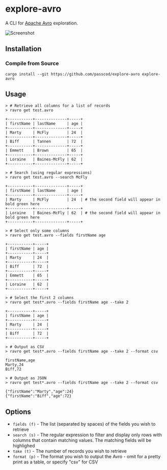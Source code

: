 # explore-avro

A CLI for [Apache Avro](https://avro.apache.org/) exploration.

![Screenshot](./assets/image.png)

## Installation

### Compile from Source

```
cargo install --git https://github.com/passcod/explore-avro explore-avro
```

## Usage

```shell
> # Retrieve all columns for a list of records
> ravro get test.avro

+-----------+--------------+-----+
| firstName | lastName     | age |
+-----------+--------------+-----+
| Marty     | McFly        | 24  |
+-----------+--------------+-----+
| Biff      | Tannen       | 72  |
+-----------+--------------+-----+
| Emmett    | Brown        | 65  |
+-----------+--------------+-----+
| Loraine   | Baines-McFly | 62  |
+-----------+--------------+-----+

> # Search (using regular expressions)
> ravro get test.avro --search McFly

+-----------+--------------+-----+
| firstName | lastName     | age |
+-----------+--------------+-----+
| Marty     | McFly        | 24  | # the second field will appear in bold green here
+-----------+--------------+-----+
| Loraine   | Baines-McFly | 62  | # the second field will appear in bold green here
+-----------+--------------+-----+

> # Select only some columns
> ravro get test.avro --fields firstName age

+-----------+-----+
| firstName | age |
+-----------+-----+
| Marty     | 24  |
+-----------+-----+
| Biff      | 72  |
+-----------+-----+
| Emmett    | 65  |
+-----------+-----+
| Loraine   | 62  |
+-----------+-----+

> # Select the first 2 columns
> ravro get test*.avro --fields firstName age --take 2

+-----------+-----+
| firstName | age |
+-----------+-----+
| Marty     | 24  |
+-----------+-----+
| Biff      | 72  |
+-----------+-----+

> # Output as CSV
> ravro get test*.avro --fields firstName age --take 2 --format csv

firstName,age
Marty,24
Biff,72

> # Output as JSON
> ravro get test*.avro --fields firstName age --take 2 --format csv

{"firstName":"Marty","age":24}
{"firstName":"Biff","age":72}
```

## Options

- `fields (f)` - The list (separated by spaces) of the fields you wish to retrieve
- `search (s)` - The regular expression to filter and display only rows with columns that contain matching values. The matching fields will be highlighed
- `take (t)` - The number of records you wish to retrieve
- `format (p)` - The format you wish to output the Avro - omit for a pretty print as a table, or specify "csv" for CSV
